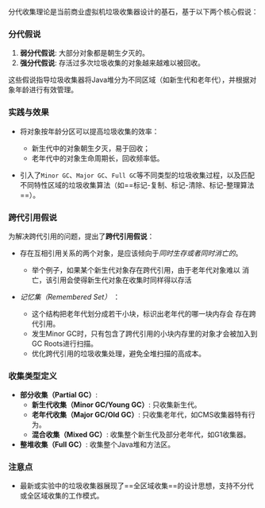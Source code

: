 
分代收集理论是当前商业虚拟机垃圾收集器设计的基石，基于以下两个核心假说：

### 分代假说

1. **弱分代假说**: 大部分对象都是朝生夕灭的。
2. **强分代假说**: 存活过多次垃圾收集的对象越来越难以被回收。

这些假说指导垃圾收集器将Java堆分为不同区域（如新生代和老年代），并根据对象年龄进行有效管理。

### 实践与效果

- 将对象按年龄分区可以提高垃圾收集的效率：
	- 新生代中的对象朝生夕灭，易于回收；
	- 老年代中的对象生命周期长，回收频率低。

- 引入了`Minor GC`、`Major GC`、`Full GC`等不同类型的垃圾收集过程，以及匹配不同特性区域的垃圾收集算法（如==标记-复制、标记-清除、标记-整理算法==）。

### 跨代引用假说

为解决跨代引用的问题，提出了**跨代引用假说**：
- 存在互相引用关系的两个对象，是应该倾向于*同时生存或者同时消亡的*。
	- 举个例子，如果某个新生代对象存在跨代引用，由于老年代对象难以 消亡，该引用会使得新生代对象在收集时同样得以存活

- *记忆集（Remembered Set）* ：
	- 这个结构把老年代划分成若干小块，标识出老年代的哪一块内存会 存在跨代引用。
	- 发生Minor GC时，只有包含了跨代引用的小块内存里的对象才会被加入到GC Roots进行扫描。
	- 优化跨代引用的垃圾收集处理，避免全堆扫描的高成本。
	

### 收集类型定义

- **部分收集（Partial GC）**:
    - **新生代收集（Minor GC/Young GC）**: 只收集新生代。
    - **老年代收集（Major GC/Old GC）**: 只收集老年代，如CMS收集器特有行为。
    - **混合收集（Mixed GC）**: 收集整个新生代及部分老年代，如G1收集器。
- **整堆收集（Full GC）**: 收集整个Java堆和方法区。

### 注意点

- 最新或实验中的垃圾收集器展现了==全区域收集==的设计思想，支持不分代或全区域收集的工作模式。